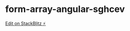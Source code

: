 # form-array-angular-sghcev

[Edit on StackBlitz ⚡️](https://stackblitz.com/edit/form-array-angular-sghcev)
